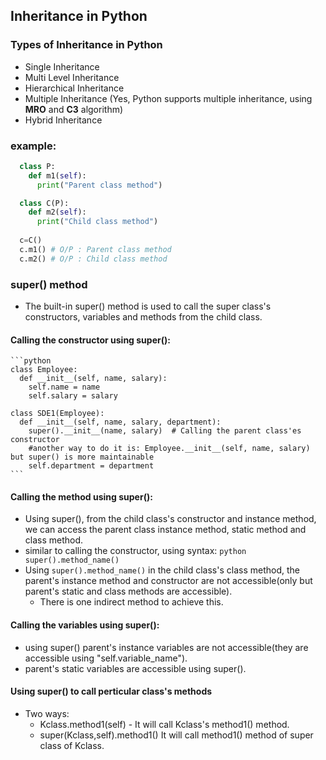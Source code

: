 ## Inheritance in Python

### Types of Inheritance in Python
  - Single Inheritance
  - Multi Level Inheritance
  - Hierarchical Inheritance
  - Multiple Inheritance (Yes, Python supports multiple inheritance, using **MRO** and **C3** algorithm)
  - Hybrid Inheritance

### example:
```Python
  class P:
    def m1(self): 
      print("Parent class method")

  class C(P):
    def m2(self):
      print("Child class method") 
  
  c=C()
  c.m1() # O/P : Parent class method
  c.m2() # O/P : Child class method

```

### super() method

  - The built-in super() method is used to call the super class's constructors, variables and methods from the child class.

  #### Calling the constructor using super():

    ```python
    class Employee:
      def __init__(self, name, salary):
        self.name = name
        self.salary = salary

    class SDE1(Employee):
      def __init__(self, name, salary, department):
        super().__init__(name, salary)  # Calling the parent class'es constructor
        #another way to do it is: Employee.__init__(self, name, salary) but super() is more maintainable
        self.department = department
    ```

  #### Calling the method using super():

   - Using super(), from the child class's constructor and instance method, we can access the parent class instance method, static method and class method.
   - similar to calling the constructor, using syntax:
    ```python 
     super().method_name()
    ```
   - Using ```super().method_name()``` in the child class's class method, the parent's instance method and constructor are not accessible(only but parent's static and class methods are accessible). 
      - There is one indirect method to achieve this.

  #### Calling the variables using super():

   - using super() parent's instance variables are not accessible(they are accessible using "self.variable_name").
   - parent's static variables are accessible using super().

  #### Using super() to call perticular class's methods
   - Two ways:
      - Kclass.method1(self)  - It will call Kclass's method1() method.
      - super(Kclass,self).method1() It will call method1() method of super class of Kclass.
